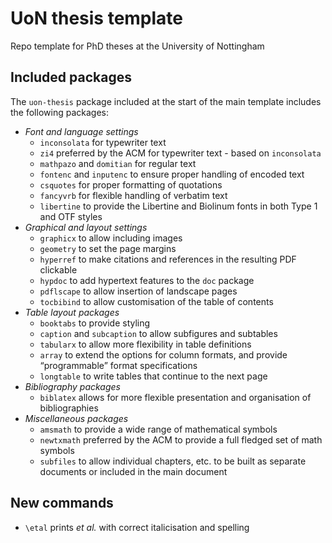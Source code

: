 # UoN thesis template
Repo template for PhD theses at the University of Nottingham

## Included packages
The `uon-thesis` package included at the start of the main template
includes the following packages:
 * *Font and language settings*
   * `inconsolata` for typewriter text
   * `zi4` preferred by the ACM for typewriter text - based on `inconsolata` 
   * `mathpazo` and `domitian` for regular text
   * `fontenc` and `inputenc` to ensure proper handling of encoded text
   * `csquotes` for proper formatting of quotations
   * `fancyvrb` for flexible handling of verbatim text
   * `libertine` to provide the Libertine and Biolinum fonts in both Type 1 and OTF styles
 * *Graphical and layout settings*
   * `graphicx` to allow including images
   * `geometry` to set the page margins
   * `hyperref` to make citations and references in the resulting PDF clickable
   * `hypdoc` to add hypertext features to the `doc` package 
   * `pdflscape` to allow insertion of landscape pages
   * `tocbibind` to allow customisation of the table of contents
 * *Table layout packages*
   * `booktabs` to provide styling
   * `caption` and `subcaption` to allow subfigures and subtables
   * `tabularx` to allow more flexibility in table definitions
   * `array` to extend the options for column formats, and provide “programmable” format specifications
   * `longtable` to write tables that continue to the next page
 * *Bibliography packages*
   * `biblatex` allows for more flexible presentation and organisation of bibliographies
 * *Miscellaneous packages*
   * `amsmath` to provide a wide range of mathematical symbols
   * `newtxmath` preferred by the ACM to provide a full fledged set of math symbols 
   * `subfiles` to allow individual chapters, etc. to be built as separate documents or included in the main document

## New commands
 * `\etal` prints *et al.* with correct italicisation and spelling
